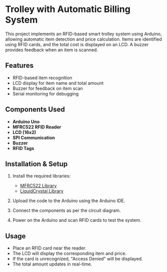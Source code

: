 # Trolley with Automatic Billing System

This project implements an RFID-based smart trolley system using Arduino, allowing automatic item detection and price calculation. Items are identified using RFID cards, and the total cost is displayed on an LCD. A buzzer provides feedback when an item is scanned.

## Features
- RFID-based item recognition
- LCD display for item name and total amount
- Buzzer for feedback on item scan
- Serial monitoring for debugging

## Components Used
- **Arduino Uno**
- **MFRC522 RFID Reader**
- **LCD (16x2)**
- **SPI Communication**
- **Buzzer**
- **RFID Tags**

## Installation & Setup
1. Install the required libraries:
   - [MFRC522 Library](https://github.com/miguelbalboa/rfid)
   - [LiquidCrystal Library](https://www.arduino.cc/en/Reference/LiquidCrystal)

2. Upload the code to the Arduino using the Arduino IDE.

3. Connect the components as per the circuit diagram.

4. Power on the Arduino and scan RFID cards to test the system.

## Usage
- Place an RFID card near the reader.
- The LCD will display the corresponding item and price.
- If the card is unrecognized, "Access Denied" will be displayed.
- The total amount updates in real-time.

